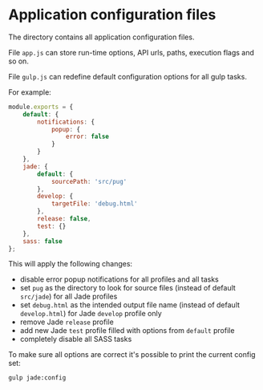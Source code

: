Application configuration files
===============================

The directory contains all application configuration files.

File `app.js` can store run-time options, API urls, paths, execution flags and so on.

File `gulp.js` can redefine default configuration options for all gulp tasks.

For example:

```js
module.exports = {
    default: {
        notifications: {
            popup: {
                error: false
            }
        }
    },
    jade: {
        default: {
            sourcePath: 'src/pug'
        },
        develop: {
            targetFile: 'debug.html'
        },
        release: false,
        test: {}
    },
    sass: false
};
```

This will apply the following changes:

* disable error popup notifications for all profiles and all tasks
* set `pug` as the directory to look for source files (instead of default `src/jade`) for all Jade profiles
* set `debug.html` as  the intended output file name (instead of default `develop.html`) for Jade `develop` profile only
* remove Jade `release` profile
* add new Jade `test` profile filled with options from `default` profile
* completely disable all SASS tasks


To make sure all options are correct it's possible to print the current config set:

```bash
gulp jade:config
```
